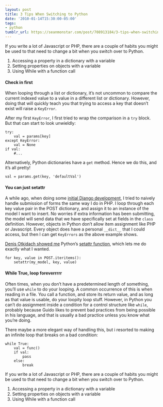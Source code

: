 ```yaml
---
layout: post
title: 3 Tips When Switching to Python
date: '2010-01-14T15:30:00-05:00'
tags:
- python
tumblr_url: https://seanmonstar.com/post/708913184/3-tips-when-switching-to-python
---
```

If you write a lot of Javascript or PHP, there are a couple of habits you might be used to that need to change a bit when you switch over to Python.

1. Accessing a property in a dictionary with a variable
2. Setting properties on objects with a variable
3. Using While with a function call

#### Check in first

When looping through a list or dictionary, it’s not uncommon to compare the current indexed value to a value in a different list or dictionary. However, doing that will quickly teach you that trying to access a key that doesn’t exist will raise a `KeyError`.

After my first `KeyError`, I first tried to wrap the comparison in a `try` block. But that can start to look unwieldly:

    try:
    	val = params[key]
    except KeyError:
    	val = None
    if val:
    	#...

Alternatively, Python dictionaries have a `get` method. Hence we do this, and it’s all pretty!

    val = params.get(key, 'defaultVal')

#### You can just setattr

A while ago, when doing some [initial Django development](http://seanmonstar.com/blog/2009-11-25-extending-django-models-managers-and-querysets/), I tried to naively handle submission of forms the same way I do in PHP. I loop through each key value pair in the POST dictionary, and assign it to an instance of the model I want to insert. No worries if extra information has been submitting, the model will send data that we have specifically set at fields in the `class` definition. However, objects in Python don’t allow item assignment like PHP or Javascript. Every object does have a personal ` __dict__ ` that I could access, but then I can get `KeyErrors` as the above example shows.

[Denis Otkidach showed me](http://stackoverflow.com/questions/1614804/copying-values-from-a-dictionary-into-an-object-in-python) Python’s [setattr function](http://docs.python.org/library/functions.html#setattr), which lets me do exactly what I wanted.

    for key, value in POST.iteritems():    
    	setattr(my_model, key, value)

#### While True, loop foreverrrrr

Often times, when you don’t have a predetermined length of something, you’ll use `while` to do your looping. A common occurrence of this is when reading in a file. You call a function, and store its return value, and as long as that value is usable, do your loopity loop stuff. However, in Python you can’t do assignment inside a condition for a control structure like `while`, probably because Guido likes to prevent bad practices from being possible in his language, and that is usually a bad practice unless you know what you’re doing.

There maybe a more elegant way of handling this, but i resorted to making an infinite loop that breaks on a bad condition:

    while True:
    	val = func()
    	if val:
    		pass
    	else:
    		break

If you write a lot of Javascript or PHP, there are a couple of habits you might be used to that need to change a bit when you switch over to Python.

1. Accessing a property in a dictionary with a variable
2. Setting properties on objects with a variable
3. Using While with a function call
